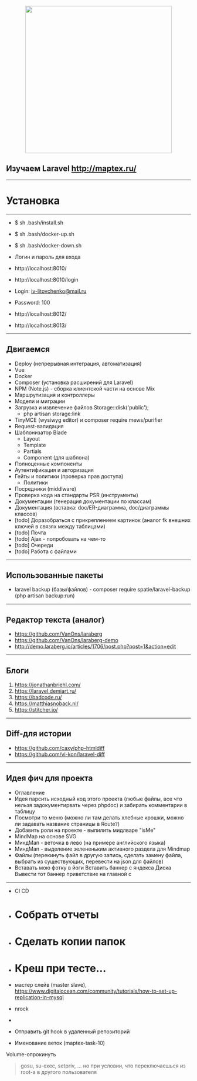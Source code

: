 <p align="center"><a href="https://laravel.com" target="_blank"><img src="https://raw.githubusercontent.com/laravel/art/master/logo-lockup/5%20SVG/2%20CMYK/1%20Full%20Color/laravel-logolockup-cmyk-red.svg" width="400"></a></p>

## Изучаем Laravel http://maptex.ru/

-------------------------------
# Установка
-------------------------------

- $ sh .bash/install.sh
- $ sh .bash/docker-up.sh
- $ sh .bash/docker-down.sh

- Логин и пароль для входа
- http://localhost:8010/
- http://localhost:8010/login
- Login: iv-litovchenko@mail.ru
- Password: 100
- http://localhost:8012/
- http://localhost:8013/

-------------------------------
Двигаемся
-------------------------------

- Deploy (непрерывная интеграция, автоматизация)
- Vue
- Docker
- Composer (установка расширений для Laravel)
- NPM (Note.js) - сборка клиентской части на основе Mix
- Маршрутизация и контроллеры
- Модели и миграции
- Загрузка и извлечение файлов Storage::disk('public');
    - php artisan storage:link
- TinyMCE (wysiwyg editor) и composer require mews/purifier
- Request-валидация
- Шаблонизатор Blade
    - Layout
    - Template
    - Partials
    - Component (для шаблона)
- Полноценные компоненты
- Аутентификация и авторизация
- Гейты и политики (проверка прав доступа)
    - Политики
- Посредники (middlware)
- Проверка кода на стандарты PSR (инструменты)
- Документации (генерация документации по классам)
- Документация (вставка: doc/ER-диаграмма, doc/диаграммы классов)
- [todo] Доразобраться с прикреплением картинок (аналог fk внешних ключей в связях между таблицами)
- [todo] Почта
- [todo] Ajax - попробовать на чем-то
- [todo] Очереди
- [todo] Работа с файлами

-------------------------------
Использованные пакеты
-------------------------------

- laravel backup (базы/файлов) - composer require spatie/laravel-backup (php artisan backup:run)

-------------------------------
Редактор текста (аналог)
-------------------------------

- https://github.com/VanOns/laraberg
- https://github.com/VanOns/laraberg-demo
- http://demo.laraberg.io/articles/1706/post.php?post=1&action=edit

-------------------------------
Блоги
-------------------------------

1) https://jonathanbriehl.com/
2) https://laravel.demiart.ru/
3) https://badcode.ru/
4) https://matthiasnoback.nl/
5) https://stitcher.io/

-------------------------------
Diff-для истории
-------------------------------

- https://github.com/caxy/php-htmldiff
- https://github.com/vi-kon/laravel-diff

-------------------------------
Идея фич для проекта
-------------------------------

- Оглавление
- Идея парсить исходный код этого проекта (любые файлы, все что нельзя задокументирвать через phpdoc) и забирать комментарии в таблицу
- Посмотри то меню (можно ли там делать хлебные крошки, можно ли задавать название страницы в Route?)
- Добавить роли на проекте - выпилить мидлваре "isMe"
- MindMap на основе SVG
- МиндМап - веточка в лево (на примере английского языка)
- МиндМап - выделение зелененьким активного раздела для Mindmap
- Файлы (перекинуть файл в другую запись, сделать замену файла, выбрать из существующих, перевести на json для файлов)
- Вставать мою фотку в йоги Вставить баннер с яндекса Диска Вывести тот баннер приветствие на главной с

-------------------------------

- CI CD
- # Собрать отчеты
- # Сделать копии папок
- # Креш при тесте...

- мастер слейв (master slave), https://www.digitalocean.com/community/tutorials/how-to-set-up-replication-in-mysql
- nrock
- 
- Отправить git hook в удаленный репозиторий
- Именование веток (maptex-task-10)

Volume-опрокинуть
> gosu, su-exec, setpriv, ...
> но при условии, что переключаешься из root-а в другого пользователя
